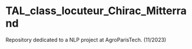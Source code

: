 # TAL_class_locuteur_Chirac_Mitterrand
Repository dedicated to a NLP project at AgroParisTech. (11/2023)
